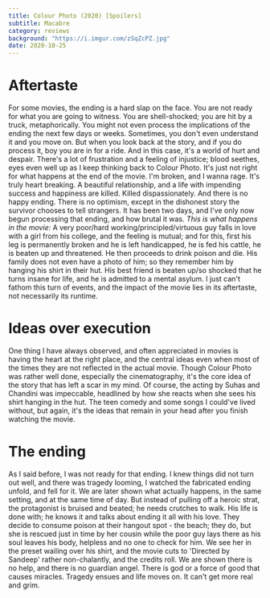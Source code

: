 ```yaml
---
title: Colour Photo (2020) [Spoilers]
subtitle: Macabre
category: reviews
background: "https://i.imgur.com/zSqZcPZ.jpg"
date: 2020-10-25
---
```


# Aftertaste
For some movies, the ending is a hard slap on the face.
You are not ready for what you are going to witness.
You are shell-shocked; you are hit by a truck, metaphorically.
You might not even process the implications of the ending the next few days or weeks.
Sometimes, you don't even understand it and you move on.
But when you look back at the story, and if you do process it, boy you are in for a ride.
And in this case, it's a world of hurt and despair.
There's a lot of frustration and a feeling of injustice; blood seethes, eyes even well up as I keep thinking back to Colour Photo.
It's just not right for what happens at the end of the movie.
I'm broken, and I wanna rage. It's truly heart breaking.
A beautiful relationship, and a life with impending success and happiness are killed. Killed dispassionately.
And there is no happy ending. There is no optimism, except in the dishonest story the survivor chooses to tell strangers.
It has been two days, and I've only now begun processing that ending, and how brutal it was.
*This is what happens in the movie:*
A very poor/hard working/principled/virtuous guy falls in love with a girl from his college, and the feeling is mutual; and for this, first his leg is permanently broken and he is left handicapped, he is fed his cattle, he is beaten up and threatened. He then proceeds to drink poison and die. His family does not even have a photo of him; so they remember him by hanging his shirt in their hut.
His best friend is beaten up/so shocked that he turns insane for life, and he is admitted to a mental asylum.
I just can't fathom this turn of events, and the impact of the movie lies in its aftertaste, not necessarily its runtime.

# Ideas over execution
One thing I have always observed, and often appreciated in movies is having the heart at the right place,
and the central ideas even when most of the times they are not reflected in the actual movie.
Though Colour Photo was rather well done, especially the cinematography, it's the core idea of the story that has left a scar in my mind.
Of course, the acting by Suhas and Chandini was impeccable, headlined by how she reacts when she sees his shirt hanging in the hut.
The teen comedy and some songs I could've lived without, but again, it's the ideas that remain in your head after you finish watching the movie.

# The ending
As I said before, I was not ready for that ending. I knew things did not turn out well, and there was tragedy looming,
I watched the fabricated ending unfold, and fell for it.
We are later shown what actually happens, in the same setting, and at the same time of day.
But instead of pulling off a heroic strat, the protagonist is bruised and beated; he needs crutches to walk.
His life is done with; he knows it and talks about ending it all with his love.
They decide to consume poison at their hangout spot - the beach; they do,
but she is rescued just in time by her cousin while the poor guy lays there as his soul leaves his body,
helpless and no one to check for him.
We see her in the preset wailing over his shirt, and the movie cuts to 'Directed by Sandeep' rather non-chalantly, and the credits roll.
We are shown there is no help, and there is no guardian angel. There is god or a force of good that causes miracles.
Tragedy ensues and life moves on. It can't get more real and grim.

